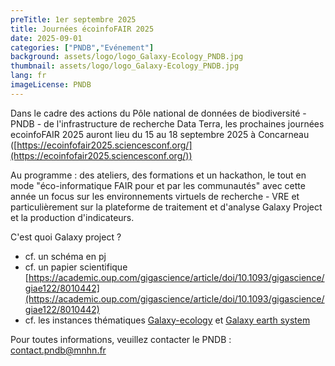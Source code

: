 ```yaml
---
preTitle: 1er septembre 2025
title: Journées écoinfoFAIR 2025
date: 2025-09-01
categories: ["PNDB","Evénement"]
background: assets/logo/logo_Galaxy-Ecology_PNDB.jpg
thumbnail: assets/logo/logo_Galaxy-Ecology_PNDB.jpg
lang: fr
imageLicense: PNDB
---
```

Dans le cadre des actions du Pôle national de données de biodiversité - PNDB - de l'infrastructure de recherche Data Terra, les prochaines journées ecoinfoFAIR 2025 auront lieu du 15 au 18 septembre 2025 à Concarneau ([https://ecoinfofair2025.sciencesconf.org/](https://ecoinfofair2025.sciencesconf.org/))

Au programme : des ateliers, des formations et un hackathon, le tout en mode "éco-informatique FAIR pour et par les communautés" avec cette année un focus sur les environnements virtuels de recherche - VRE et particulièrement sur la plateforme de traitement et d'analyse Galaxy Project et la production d'indicateurs.

C'est quoi Galaxy project ?
- cf. un schéma en pj
- cf. un papier scientifique [https://academic.oup.com/gigascience/article/doi/10.1093/gigascience/giae122/8010442](https://academic.oup.com/gigascience/article/doi/10.1093/gigascience/giae122/8010442)
- cf. les instances thématiques [Galaxy-ecology](https://ecology.usegalaxy.eu/) et [Galaxy earth system](https://earth-system.usegalaxy.eu/)

Pour toutes informations, veuillez contacter le PNDB : [contact.pndb@mnhn.fr](contact.pndb@mnhn.fr)
 <style> .feature-img img {background-color: white ; object-fit: contain }> </style> 
